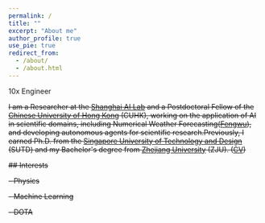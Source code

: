 ```yaml
---
permalink: /
title: ""
excerpt: "About me"
author_profile: true
use_pie: true
redirect_from: 
  - /about/
  - /about.html
---
```

10x Engineer


~~I am a Researcher at the [Shanghai AI Lab](https://www.shlab.org.cn/) and a Postdoctoral Fellow of the [Chinese University of Hong Kong](https://www.cuhk.edu.hk/english/index.html) (CUHK), working on the application of AI in scientific domains, including Numerical Weather Forecasting([Fengwu](https://arxiv.org/abs/2304.02948)), and developing autonomous agents for scientific research.Previously, I earned Ph.D. from the [Singapore University of Technology and Design](https://www.sutd.edu.sg/) (SUTD)  and my Bachelor's degree from [Zhejiang University](https://www.zju.edu.cn/) (ZJU). ([CV](https://github.com/veya2ztn/veya2ztn.github.io/raw/simple_profile/files/Resume_Tianning_Zhang.pdf))~~

~~## Interests~~

~~- Physics~~

~~- Machine Learning~~

~~- DOTA~~


